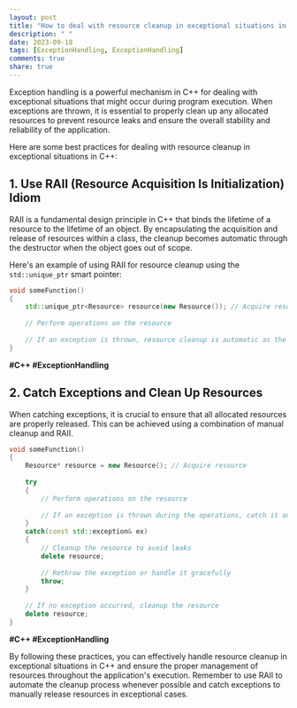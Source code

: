 ```yaml
---
layout: post
title: "How to deal with resource cleanup in exceptional situations in C++"
description: " "
date: 2023-09-18
tags: [ExceptionHandling, ExceptionHandling]
comments: true
share: true
---
```


Exception handling is a powerful mechanism in C++ for dealing with exceptional situations that might occur during program execution. When exceptions are thrown, it is essential to properly clean up any allocated resources to prevent resource leaks and ensure the overall stability and reliability of the application.

Here are some best practices for dealing with resource cleanup in exceptional situations in C++:

## 1. Use RAII (Resource Acquisition Is Initialization) Idiom

RAII is a fundamental design principle in C++ that binds the lifetime of a resource to the lifetime of an object. By encapsulating the acquisition and release of resources within a class, the cleanup becomes automatic through the destructor when the object goes out of scope.

Here's an example of using RAII for resource cleanup using the `std::unique_ptr` smart pointer:

```cpp
void someFunction()
{
    std::unique_ptr<Resource> resource(new Resource()); // Acquire resource
    
    // Perform operations on the resource
    
    // If an exception is thrown, resource cleanup is automatic as the unique_ptr's destructor will be called
}
```
**#C++ #ExceptionHandling**

## 2. Catch Exceptions and Clean Up Resources

When catching exceptions, it is crucial to ensure that all allocated resources are properly released. This can be achieved using a combination of manual cleanup and RAII.

```cpp
void someFunction()
{
    Resource* resource = new Resource(); // Acquire resource
    
    try
    {
        // Perform operations on the resource
        
        // If an exception is thrown during the operations, catch it and clean up resources
    }
    catch(const std::exception& ex)
    {
        // Cleanup the resource to avoid leaks
        delete resource;
        
        // Rethrow the exception or handle it gracefully
        throw;
    }
    
    // If no exception occurred, cleanup the resource
    delete resource;
}
```
**#C++ #ExceptionHandling**

By following these practices, you can effectively handle resource cleanup in exceptional situations in C++ and ensure the proper management of resources throughout the application's execution. Remember to use RAII to automate the cleanup process whenever possible and catch exceptions to manually release resources in exceptional cases.